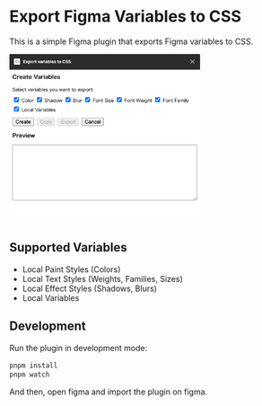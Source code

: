 # Export Figma Variables to CSS

This is a simple Figma plugin that exports Figma variables to CSS.

<img src="./plugin-screenshot.png" height="300" />

## Supported Variables

- Local Paint Styles (Colors)
- Local Text Styles (Weights, Families, Sizes)
- Local Effect Styles (Shadows, Blurs)
- Local Variables

## Development

Run the plugin in development mode:

```bash
pnpm install
pnpm watch
```

And then, open figma and import the plugin on figma.
